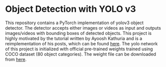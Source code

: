 # Object Detection with YOLO v3

This repository contains a PyTorch implementation of yolov3 object detector. The detector accepts
either images or videos as input and outputs images/videos with bounding boxes of detected objects.
This project is highly motivated by the tutorial written by Ayoosh Kathuria and is a reimplementation 
of his posts, which can be found [here](https://blog.paperspace.com/how-to-implement-a-yolo-object-detector-in-pytorch/).
The yolo network of this project is initialized with official pre-trained weights trained using COCO 
dataset (80 object categories). The weight file can be downloaded from [here](https://pjreddie.com/media/files/yolov3.weights).